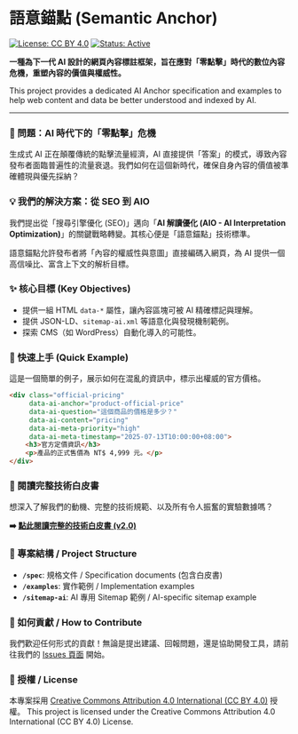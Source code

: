 # 語意錨點 (Semantic Anchor)

[![License: CC BY 4.0](https://img.shields.io/badge/License-CC%20BY%204.0-lightgrey.svg)](https://creativecommons.org/licenses/by/4.0/)
[![Status: Active](https://img.shields.io/badge/status-active-success.svg)]()

**一種為下一代 AI 設計的網頁內容標註框架，旨在應對「零點擊」時代的數位內容危機，重塑內容的價值與權威性。**

This project provides a dedicated AI Anchor specification and examples to help web content and data be better understood and indexed by AI.

---

### 🤔 問題：AI 時代下的「零點擊」危機

生成式 AI 正在顛覆傳統的點擊流量經濟，AI 直接提供「答案」的模式，導致內容發布者面臨普遍性的流量衰退。我們如何在這個新時代，確保自身內容的價值被準確體現與優先採納？

### 💡 我們的解決方案：從 SEO 到 AIO

我們提出從「搜尋引擎優化 (SEO)」邁向「**AI 解讀優化 (AIO - AI Interpretation Optimization)**」的關鍵戰略轉變。其核心便是「語意錨點」技術標準。

語意錨點允許發布者將「內容的權威性與意圖」直接編碼入網頁，為 AI 提供一個高信噪比、富含上下文的解析目標。

### ✨ 核心目標 (Key Objectives)

* 提供一組 HTML `data-*` 屬性，讓內容區塊可被 AI 精確標記與理解。
* 提供 JSON-LD、`sitemap-ai.xml` 等語意化與發現機制範例。
* 探索 CMS（如 WordPress）自動化導入的可能性。

### 🚀 快速上手 (Quick Example)

這是一個簡單的例子，展示如何在混亂的資訊中，標示出權威的官方價格。

```html
<div class="official-pricing"
     data-ai-anchor="product-official-price"
     data-ai-question="這個商品的價格是多少？"
     data-ai-content="pricing"
     data-ai-meta-priority="high"
     data-ai-meta-timestamp="2025-07-13T10:00:00+08:00">
    <h3>官方定價資訊</h3>
    <p>產品的正式售價為 NT$ 4,999 元。</p>
</div>
```

### 📖 閱讀完整技術白皮書

想深入了解我們的動機、完整的技術規範、以及所有令人振奮的實驗數據嗎？

**➡️ [點此閱讀完整的技術白皮書 (v2.0)](WHITEPAPER_zh.md)**

### 📁 專案結構 / Project Structure
- **`/spec`**: 規格文件 / Specification documents (包含白皮書)
- **`/examples`**: 實作範例 / Implementation examples
- **`/sitemap-ai`**: AI 專用 Sitemap 範例 / AI-specific sitemap example

### 🤝 如何貢獻 / How to Contribute
我們歡迎任何形式的貢獻！無論是提出建議、回報問題，還是協助開發工具，請前往我們的 [Issues 頁面](https://github.com/your-username/your-repo/issues) 開始。

### 📜 授權 / License
本專案採用 [Creative Commons Attribution 4.0 International (CC BY 4.0)](https://creativecommons.org/licenses/by/4.0/) 授權。
This project is licensed under the Creative Commons Attribution 4.0 International (CC BY 4.0) License.
